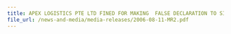 ```yaml
---
title: APEX LOGISTICS PTE LTD FINED FOR MAKING  FALSE DECLARATION TO SINGAPORE CUSTOMS  ON ITS CLOTHING EXPORTS 
file_url: /news-and-media/media-releases/2006-08-11-MR2.pdf
---
```

